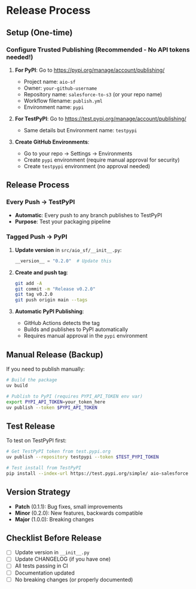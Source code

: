 # Release Process

## Setup (One-time)

### Configure Trusted Publishing (Recommended - No API tokens needed!)

1. **For PyPI**: Go to https://pypi.org/manage/account/publishing/
   - Project name: `aio-sf`
   - Owner: `your-github-username`
   - Repository name: `salesforce-to-s3` (or your repo name)
   - Workflow filename: `publish.yml`
   - Environment name: `pypi`

2. **For TestPyPI**: Go to https://test.pypi.org/manage/account/publishing/
   - Same details but Environment name: `testpypi`

3. **Create GitHub Environments**:
   - Go to your repo → Settings → Environments
   - Create `pypi` environment (require manual approval for security)
   - Create `testpypi` environment (no approval needed)

## Release Process

### Every Push → TestPyPI
- **Automatic**: Every push to any branch publishes to TestPyPI
- **Purpose**: Test your packaging pipeline

### Tagged Push → PyPI  
1. **Update version** in `src/aio_sf/__init__.py`:
   ```python
   __version__ = "0.2.0"  # Update this
   ```

2. **Create and push tag**:
   ```bash
   git add -A
   git commit -m "Release v0.2.0"
   git tag v0.2.0
   git push origin main --tags
   ```

3. **Automatic PyPI Publishing**:
   - GitHub Actions detects the tag
   - Builds and publishes to PyPI automatically
   - Requires manual approval in the `pypi` environment

## Manual Release (Backup)

If you need to publish manually:

```bash
# Build the package
uv build

# Publish to PyPI (requires PYPI_API_TOKEN env var)
export PYPI_API_TOKEN=your_token_here
uv publish --token $PYPI_API_TOKEN
```

## Test Release

To test on TestPyPI first:

```bash
# Get TestPyPI token from test.pypi.org
uv publish --repository testpypi --token $TEST_PYPI_TOKEN

# Test install from TestPyPI
pip install --index-url https://test.pypi.org/simple/ aio-salesforce
```

## Version Strategy

- **Patch** (0.1.1): Bug fixes, small improvements
- **Minor** (0.2.0): New features, backwards compatible
- **Major** (1.0.0): Breaking changes

## Checklist Before Release

- [ ] Update version in `__init__.py`
- [ ] Update CHANGELOG (if you have one)
- [ ] All tests passing in CI
- [ ] Documentation updated
- [ ] No breaking changes (or properly documented)
